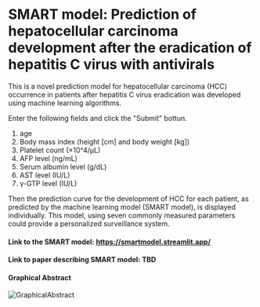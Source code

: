 # SMART model: Prediction of hepatocellular carcinoma development after the eradication of hepatitis C virus with antivirals
This is a novel prediction model for hepatocellular carcinoma (HCC) occurrence in patients after hepatitis C virus eradication was developed using machine learning algorithms. 

Enter the following fields and click the "Submit" bottun.
1. age
2. Body mass index (height [cm] and body weight [kg])
3. Platelet count (×10^4/µL)
4. AFP level (ng/mL)
5. Serum albumin level (g/dL)
6. AST level (IU/L)
7. γ-GTP level (IU/L)

Then the prediction curve for the development of HCC for each patient, as predicted by the machine learning model (SMART model), is displayed individually. 
This model, using seven commonly measured parameters could provide a personalized surveillance system. 

#### Link to the SMART model: https://smartmodel.streamlit.app/
#### Link to paper describing SMART model: TBD

#### Graphical Abstract

![GraphicalAbstract](https://user-images.githubusercontent.com/25998707/216274663-68d71c3d-cb10-4abd-b000-28b010ed0407.jpg)
